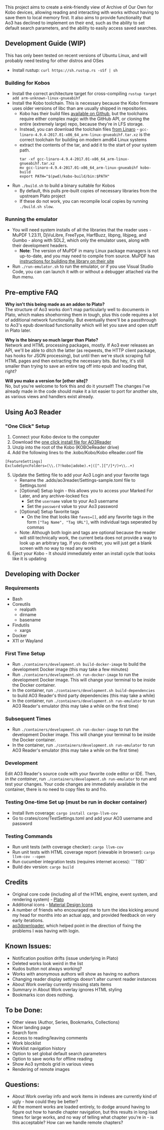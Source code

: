 This project aims to create a eink-friendly view of Archive of Our Own for Kobo devices, allowing reading and interacting with works without having to save them to local memory first. It also aims to provide functionality that Ao3 has declined to implement on their end, such as the ability to set default search parameters, and the ability to easily access saved searches.

## Development Guide (WIP)
This has only been tested on recent versions of Ubuntu Linux, and will probably need testing for other distros and OSes

- Install rustup: `curl https://sh.rustup.rs -sSf | sh`
### Building for Kobos
- Install the correct architecture target for cross-compiling `rustup target add arm-unknown-linux-gnueabihf`
- Install the Kobo toolchain. This is necessary because the Kobo firmware uses older versions of libc than are usually shipped in repositories.
    - Kobo has their build files [available on Github](https://github.com/kobolabs/Kobo-Reader/), but the toolchains require either complex magic with the GitHub API, or cloning the entire (extremely large) repo, because they're in LFS storage.
    - Instead, you can download the toolchain files [from Linaro](https://releases.linaro.org/components/toolchain/binaries/4.9-2017.01/arm-linux-gnueabihf/) - `gcc-linaro-4.9.4-2017.01-x86_64_arm-linux-gnueabihf.tar.xz` is the correct toolchain for building on modern amd64 Linux systems
    - extract the contents of the tar, and add it to the start of your system path.
        ```
        tar -xf gcc-linaro-4.9.4-2017.01-x86_64_arm-linux-gnueabihf.tar.xz
        mv gcc-linaro-4.9.4-2017.01-x86_64_arm-linux-gnueabihf kobo-build
        export PATH="$(pwd)/kobo-build/bin:$PATH"
        ```
- Run `./build.sh` to build a binary suitable for Kobos
    - By default, this pulls pre-built copies of necessary libraries from the upstream Plato project
    - If these do not work, you can recompile local copies by running `./build.sh slow`. 

### Running the emulator
- You will need system installs of all the libraries that the reader uses - MuPDF 1.23.11, DjVuLibre, FreeType, HarfBuzz, libpng, libjpeg, and Gumbo - along with SDL2, which only the emulator uses, along with their development headers.
    - **Note**: The version of MuPDF in many Linux package managers is not up-to-date, and you may need to compile from source. MuPDF has [instructions for building the library on their site](https://mupdf.readthedocs.io/en/latest/quick-start-guide.html#building-the-library)
- Run `./run-emulator.sh` to run the emulator, or if you use Visual Studio Code, you can can launch it with or without a debugger attached via the Run menu.

## Pre-emptive FAQ
**Why isn't this being made as an addon to Plato?**  
The structure of Ao3 works don't map particularly well to documents in Plato, which makes shoehorning them in tough, plus this code requires a lot of additional network functionality. But eventually there'll be a passthrough to Ao3's epub download functionality which will let you save and open stuff in Plato later.

**Why is the binary so much larger than Plato?**  
Network and HTML processing packages, mostly. If Ao3 ever releases an API, we'll be able to ditch the latter (as reqwests, the HTTP client package, has hooks for JSON processing), but until then we're stuck scraping full HTML pages and then extracting the necessary bits. But hey, it's still smaller than trying to save an entire tag off into epub and loading that, right?

**Will you make a version for [other site]?**  
No, but you're welcome to fork this and do it yourself! The changes I've already made in the code should make it a lot easier to port for another site, as various views and handlers exist already.

## Using Ao3 Reader
### "One Click" Setup
1. Connect your Kobo device to the computer
2. Download the [one click install file for AO3Reader](https://seam.rip/ao3reader/OCP-ao3reader-0.1.0.zip)
3. Unzip into the root of the Kobo (KOBOeReader drive)
4. Add the following lines to the .kobo/Kobo/Kobo eReader.conf file
```
[FeatureSettings]
ExcludeSyncFolders=(\\.(?!kobo|adobe).+|([^.][^/]*/)+\\..+)
```
5. Update the Setting file to add your Ao3 Login and your favorite tags
    * Rename the .adds/ao3reader/Settings-sample.toml file to Settings.toml
    * [Optional] Setup login - this allows you to access your Marked For Later, and any archive-locked fics
        * Set the ```username``` value to your Ao3 username
        * Set the ```password``` value to your Ao3 password
    * [Optional] Setup favorite tags
        * On the line that looks like ```faves=[]```, add any favorite tags in the form ```["Tag Name", "Tag URL"]```, with individual tags seperated by commas
    * Note: Although both login and tags are optional because the reader will still technically work, the current beta does not provide a way to look up an arbitrary tag. If you do neither, you will just get a blank screen with no way to read any works
6. Eject your Kobo - It should immediately enter an install cycle that looks like it is updating

## Developing with Docker
### Requirements
* Bash
* Coreutils
    * realpath
    * dirname
    * basename
* Findutils
    * xargs
* Docker
* X11 or Wayland

### First Time Setup
* Run `./containers/development.sh build-docker-image` to build the development Docker image (this may take a few minutes)
* Run `./containers/development.sh run-docker-image` to run the development Docker image.  This will change your terminal to be inside the Docker container.
* In the container, run `./containers/development.sh build-dependencies` to build AO3 Reader's third party dependencies (this may take a while)
* In the container, run `./containers/development.sh run-emulator` to run AO3 Reader's emulator (this may take a while on the first time)

### Subsequent Times
* Run `./containers/development.sh run-docker-image` to run the development Docker image. This will change your terminal to be inside the Docker container.
* In the container, run `./containers/development.sh run-emulator` to run AO3 Reader's emulator (this may take a while on the first time)

### Development
Edit AO3 Reader's source code with your favorite code editor or IDE. Then, _in the container_, run `./containers/development.sh run-emulator` to run and test your changes. Your code changes are immediately available in the container, there is no need to copy files to and fro.

### Testing One-time Set up (must be run in docker container)
* Install llvm coverage: ```cargo install cargo-llvm-cov```
* Go to crates/core/TestSettings.toml and add your AO3 username and password

### Testing Commands
* Run unit tests (with coverage checker): ```cargo llvm-cov```
* Run unit tests with HTML coverage report (viewable in browser): ```cargo llvm-cov --open```
* Run cucumber integration tests (requires internet access): ```TBD``
* Build dev version: ```cargo build```

## Credits
* Original core code (including all of the HTML engine, event system, and rendering system) - [Plato](https://github.com/baskerville/plato)
* Additional icons - [Material Design Icons](https://materialdesignicons.com/)
* A number of friends who encouraged me to turn the idea kicking around my head for months into an actual app, and provided feedback on very early iterations.
* [ao3downloader](https://github.com/nianeyna/ao3downloader), which helped point in the direction of fixing the problems I was having with login.

## Known Issues:
* Notification position drifts (issue underlying in Plato)
* Deleted works look weird in the list
* Kudos button not always working?
* Works with anonymous authors will show as having no authors
* Changing reader display settings doesn't alter current reader instances
* About Work overlay currently missing stats items
* Summary in About Work overlay ignores HTML styling
* Bookmarks icon does nothing.

## To be Done:
* Other views (Author, Series, Bookmarks, Collections)
* Nicer landing page
* Search form
* Access to reading/leaving comments
* Work blocklist
* Worklist navigation history
* Option to set global default search parameters
* Option to save works for offline reading
* Show Ao3 symbols grid in various views
* Rendering of remote images

## Questions:
* About Work overlay info and work items in indexes are currently kind of ugly - how could they be better?
* At the moment works are loaded entirely, to dodge around having to figure out how to handle chapter navigation, but this results in long load times for large works, and no way of telling what chapter you're in - is this acceptable? How can we handle remote chapters?
